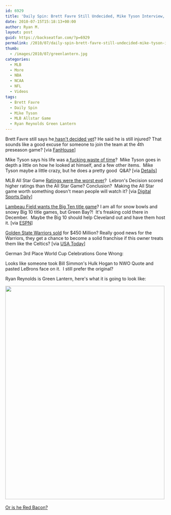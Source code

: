 ```yaml
---
id: 6929
title: 'Daily Spin: Brett Favre Still Undecided, Mike Tyson Interview, Ryan Reynolds Green Lantern'
date: 2010-07-15T15:18:13+00:00
author: Ryan M.
layout: post
guid: https://backseatfan.com/?p=6929
permalink: /2010/07/daily-spin-brett-favre-still-undecided-mike-tyson-interview-ryan-reynolds-green-lantern/
thumb:
  - /images/2010/07/greenlantern.jpg
categories:
  - MLB
  - More
  - NBA
  - NCAA
  - NFL
  - Videos
tags:
  - Brett Favre
  - Daily Spin
  - Mike Tyson
  - MLB Allstar Game
  - Ryan Reynolds Green Lantern
---
```


<div class="entry">
  <p>
    Brett Favre still says he<a href="https://nfl.fanhouse.com/2010/07/15/brett-favre-on-2010-i-havent-decided-yet/"> hasn't decided yet</a>? He said he is still injured? That sounds like a good excuse for someone to join the team at the 4th preseason game? [via <a href="https://nfl.fanhouse.com/2010/07/15/brett-favre-on-2010-i-havent-decided-yet/">FanHouse</a>]
  </p>

  <p>
    Mike Tyson says his life was a<a href="https://www.details.com/culture-trends/news-and-politics/201008/interview-boxing-mike-tyson"> fucking waste of time</a>?  Mike Tyson goes in depth a little on how he looked at himself, and a few other items.  Mike Tyson maybe a little crazy, but he does a pretty good  Q&A? [via <a href="https://www.details.com/culture-trends/news-and-politics/201008/interview-boxing-mike-tyson">Details</a>]
  </p>

  <p>
    MLB All Star Game <a href="https://www.digitalsportsdaily.com/sports-business/tv/2340-mlb-all-star-draws-worst-tv-rating-ever.html">Ratings were the worst ever</a>?  Lebron's Decision scored higher ratings than the All Star Game? Conclusion?  Making the All Star game worth something doesn't mean people will watch it? [via <a href="https://www.digitalsportsdaily.com/sports-business/tv/2340-mlb-all-star-draws-worst-tv-rating-ever.html">Digital Sports Daily</a>]
  </p>

  <p>
    <a href="https://espn.go.com/blog/bigten/post/_/id/13762/lambeau-field-wants-big-ten-title-game">Lambeau Field wants the Big Ten title game</a>? I am all for snow bowls and snowy Big 10 title games, but Green Bay?!  It's freaking cold there in December.  Maybe the Big 10 should help Cleveland out and have them host it. [via <a href="https://espn.go.com/blog/bigten/post/_/id/13762/lambeau-field-wants-big-ten-title-game">ESPN</a>]
  </p>

  <p>
    <a href="https://www.usatoday.com/sports/basketball/nba/warriors/2010-07-15-warriors-sale-lacob-guber_N.htm?loc=interstitialskip">Golden State Warriors sold</a> for $450 Million? Really good news for the Warriors, they get a chance to become a solid franchise if this owner treats them like the Celtics? [via <a href="https://www.usatoday.com/sports/basketball/nba/warriors/2010-07-15-warriors-sale-lacob-guber_N.htm?loc=interstitialskip">USA Today</a>]
  </p>

  <p>
    German 3rd Place World Cup Celebrations Gone Wrong:<br />
  </p>

  <p>
    Looks like someone took Bill Simmon's Hulk Hogan to NWO Quote and pasted LeBrons face on it.  I still prefer the original?
  </p>

  <p>
  </p>

  <p>
    Ryan Reynolds is Green Lantern, here's what it is going to look like:
  </p>

  <p>
    <a href="/images/2010/07/greenlantern.jpg"><img class="size-full wp-image-6938 alignnone" title="greenlantern" src="/images/2010/07/greenlantern.jpg" alt="" width="500" height="669" srcset="/images/2010/07/greenlantern.jpg 500w, /images/2010/07/greenlantern-224x300.jpg 224w" sizes="(max-width: 500px) 100vw, 500px" /></a>
  </p>

  <p>
    <a href="https://wearesexbob-omb.tumblr.com/post/816269813">Or is he Red Bacon?</a>
  </p>
</div>
